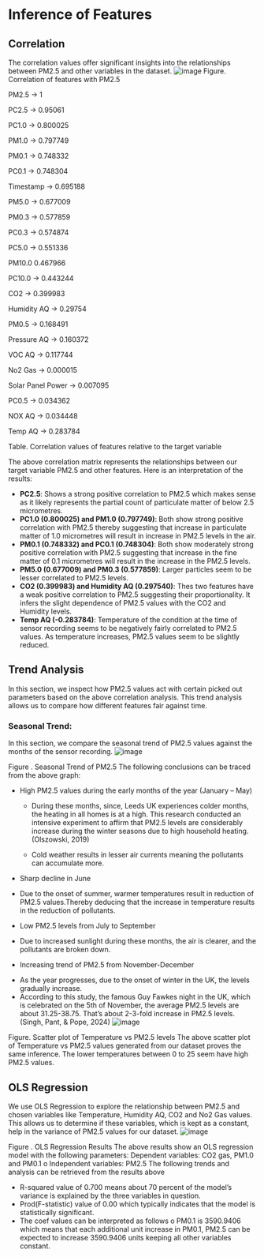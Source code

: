 # Inference of Features
## Correlation
The correlation values offer significant insights into the relationships between PM2.5 and other variables in the dataset.
![image](https://github.com/user-attachments/assets/a244cbc0-379b-4912-a690-0357495a60fd)
Figure. Correlation of features with PM2.5

PM2.5 ->	1

PC2.5 ->	0.95061

PC1.0	-> 0.800025

PM1.0	-> 0.797749

PM0.1	-> 0.748332

PC0.1 -> 	0.748304

Timestamp	-> 0.695188

PM5.0 ->	0.677009

PM0.3 ->	0.577859

PC0.3 ->	0.574874

PC5.0 ->	0.551336

PM10.0	0.467966

PC10.0 ->	0.443244

CO2 ->	0.399983

Humidity AQ ->	0.29754

PM0.5 ->	0.168491

Pressure AQ ->	0.160372

VOC AQ ->	0.117744

No2 Gas ->	0.000015

Solar Panel Power ->	0.007095

PC0.5 ->	0.034362

NOX AQ ->	0.034448

Temp AQ ->	0.283784

Table. Correlation values of features relative to the target variable

The above correlation matrix represents the relationships between our target variable PM2.5 and other features. Here is an interpretation of the results: 
- 	**PC2.5**: Shows a strong positive correlation to PM2.5 which makes sense as it likely represents the partial count of particulate matter of below 2.5 micrometres.
- 	**PC1.0 (0.800025) and PM1.0 (0.797749)**: Both show strong positive correlation with PM2.5 thereby suggesting that increase in particulate matter of 1.0 micrometres will result in increase in PM2.5 levels in the air.
-   **PM0.1 (0.748332) and PC0.1 (0.748304)**: Both show moderately strong positive correlation with PM2.5 suggesting that increase in the fine matter of 0.1 micrometres will result in the increase in the PM2.5 levels.
-   **PM5.0 (0.677009) and PM0.3 (0.577859)**: Larger particles seem to be lesser correlated to PM2.5 levels.
-   **CO2 (0.399983) and Humidity AQ (0.297540)**:  Thes two features have a weak positive correlation to PM2.5 suggesting their proportionality. It infers the slight dependence of PM2.5 values with the CO2 and Humidity levels.
- 	**Temp AQ (-0.283784)**: Temperature of the condition at the time of sensor recording seems to be negatively fairly correlated to PM2.5 values.  As temperature increases, PM2.5 values seem to be slightly reduced.

## Trend Analysis
In this section, we inspect how PM2.5 values act with certain picked out parameters based on the above correlation analysis. This trend analysis allows us to compare how different features fair against time. 
### Seasonal Trend: 
In this section, we compare the seasonal trend of PM2.5 values against the months of the sensor recording.
 ![image](https://github.com/user-attachments/assets/ef7eed21-2acd-4718-8e66-c62b82811625)

Figure . Seasonal Trend of PM2.5
The following conclusions can be traced from the above graph:
- High PM2.5 values during the early months of the year (January – May)
  * During these months, since, Leeds UK experiences colder months, the heating in all homes is at a high. This research conducted an intensive experiment to affirm that PM2.5 levels are considerably increase during the winter seasons due to high household heating. (Olszowski, 2019)

  * Cold weather results in lesser air currents meaning the pollutants can accumulate more.
- 	Sharp decline in June
  * Due to the onset of summer, warmer temperatures result in reduction of PM2.5 values.Thereby deducing that the increase in temperature results in the reduction of pollutants.
- Low PM2.5 levels from July to September
*	Due to increased sunlight during these months, the air is clearer, and the pollutants are broken down.
-	Increasing trend of PM2.5 from November-December
*	As the year progresses, due to the onset of winter in the UK, the levels gradually increase.
*	According to this study, the famous Guy Fawkes night in the UK, which is celebrated on the 5th of November, the average PM2.5 levels are about 31.25-38.75. That’s about 2-3-fold increase in PM2.5 levels. (Singh, Pant, & Pope, 2024)
 ![image](https://github.com/user-attachments/assets/4bce81aa-e0cb-43ac-b505-98cc099c8bd4)

Figure. Scatter plot of Temperature vs PM2.5 levels
The above scatter plot of Temperature vs PM2.5 values generated from our dataset proves the same inference. The lower temperatures between 0 to 25 seem have high PM2.5 values.
## OLS Regression
We use OLS Regression to explore the relationship between PM2.5 and chosen variables like Temperature, Humidity AQ, CO2 and No2 Gas values. 
This allows us to determine if these variables, which is kept as a constant, help in the variance of PM2.5 values for our dataset.
  ![image](https://github.com/user-attachments/assets/fd32678b-b869-450a-8d68-eec032f018d0)

Figure . OLS Regression Results
The above results show an OLS regression model with the following parameters:
Dependent variables: CO2 gas, PM1.0 and PM0.1
o	Independent variables: PM2.5
The following trends and analysis can be retrieved from the results above
-	R-squared value of 0.700 means about 70 percent of the model’s variance is explained by the three variables in question.
-	Prod(F-statistic) value of 0.00 which typically indicates that the model is statistically significant.
-	The coef values can be interpreted as follows
o	PM0.1 is 3590.9406 which means that each additional unit increase in PM0.1, PM2.5 can be expected to increase 3590.9406 units keeping all other variables constant.
